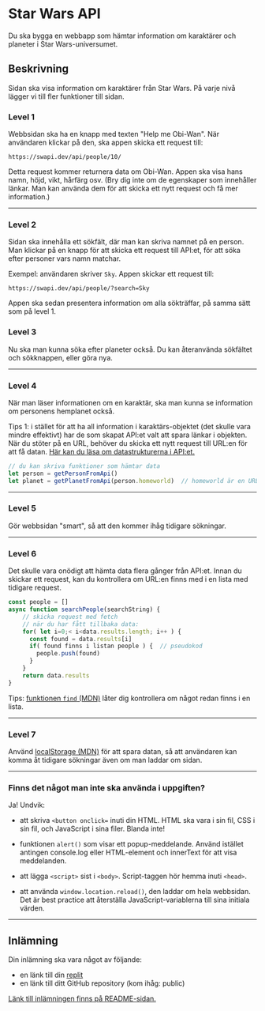 # Star Wars API
Du ska bygga en webbapp som hämtar information om karaktärer och planeter i Star Wars-universumet.

## Beskrivning
Sidan ska visa information om karaktärer från Star Wars. På varje nivå lägger vi till fler funktioner till sidan.

### Level 1
Webbsidan ska ha en knapp med texten "Help me Obi-Wan". När användaren klickar på den, ska appen skicka ett request till:
```
https://swapi.dev/api/people/10/
```

Detta request kommer returnera data om Obi-Wan. Appen ska visa hans namn, höjd, vikt, hårfärg osv. (Bry dig inte om de egenskaper som innehåller länkar. Man kan använda dem för att skicka ett nytt request och få mer information.)

---
### Level 2
Sidan ska innehålla ett sökfält, där man kan skriva namnet på en person. Man klickar på en knapp för att skicka ett request till API:et, för att söka efter personer vars namn matchar.

Exempel: användaren skriver `Sky`.
Appen skickar ett request till:
```
https://swapi.dev/api/people/?search=Sky
```

Appen ska sedan presentera information om alla sökträffar, på samma sätt som på level 1.


### Level 3
Nu ska man kunna söka efter planeter också. Du kan återanvända sökfältet och sökknappen, eller göra nya.

---
### Level 4
När man läser informationen om en karaktär, ska man kunna se information om personens hemplanet också.

Tips 1: i stället för att ha all information i karaktärs-objektet (det skulle vara mindre effektivt) har de som skapat API:et valt att spara länkar i objekten. När du stöter på en URL, behöver du skicka ett nytt request till URL:en för att få datan. [Här kan du läsa om datastrukturerna i API:et.](https://swapi.dev/documentation#people)

```js
// du kan skriva funktioner som hämtar data
let person = getPersonFromApi()
let planet = getPlanetFromApi(person.homeworld)  // homeworld är en URL
```

---
### Level 5
Gör webbsidan "smart", så att den kommer ihåg tidigare sökningar.

---
### Level 6
Det skulle vara onödigt att hämta data flera gånger från API:et. Innan du skickar ett request, kan du kontrollera om URL:en finns med i en lista med tidigare request.
```js
const people = []
async function searchPeople(searchString) {
    // skicka request med fetch
    // när du har fått tillbaka data:
    for( let i=0;< i<data.results.length; i++ ) {
      const found = data.results[i]
      if( found finns i listan people ) {  // pseudokod
        people.push(found)
      }
    }
    return data.results
}
```

Tips: [funktionen `find` (MDN)](https://developer.mozilla.org/en-US/docs/Web/JavaScript/Reference/Global_Objects/Array/find) låter dig kontrollera om något redan finns i en lista.

---
### Level 7
Använd [localStorage (MDN)](https://developer.mozilla.org/en-US/docs/Web/API/Window/localStorage) för att spara datan, så att användaren kan komma åt tidigare sökningar även om man laddar om sidan.

---

### Finns det något man inte ska använda i uppgiften?
Ja! Undvik:

+ att skriva `<button onclick=` inuti din HTML. HTML ska vara i sin fil, CSS i sin fil, och JavaScript i sina filer. Blanda inte!

+ funktionen `alert()` som visar ett popup-meddelande. Använd istället antingen console.log eller HTML-element och innerText för att visa meddelanden.

+ att lägga `<script>` sist i `<body>`. Script-taggen hör hemma inuti `<head>`.

+ att använda `window.location.reload()`, den laddar om hela webbsidan. Det är best practice att återställa JavaScript-variablerna till sina initiala värden.


---

## Inlämning
Din inlämning ska vara något av följande:
+ en länk till din [replit](https://replit.com/)
+ en länk till ditt GitHub repository (kom ihåg: public)

[Länk till inlämningen finns på README-sidan.](README.md)
